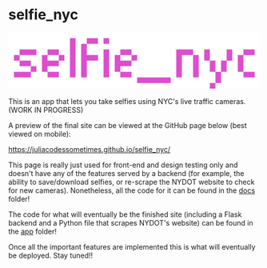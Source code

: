 # selfie_nyc

![banner](https://github.com/juliacodessometimes/selfie_nyc/blob/main/docs/assets/logo.png)

This is an app that lets you take selfies using NYC's live traffic cameras. (WORK IN PROGRESS)

A preview of the final site can be viewed at the GitHub page below (best viewed on mobile):

https://juliacodessometimes.github.io/selfie_nyc/ 

This page is really just used for front-end and design testing only and doesn't have any of the features served by a backend (for example, the ability to save/download selfies, or re-scrape the NYDOT website to check for new cameras). Nonetheless, all the code for it can be found in the [docs](https://github.com/juliacodessometimes/selfie_nyc/tree/main/docs) folder!


The code for what will eventually be the finished site (including a Flask backend and a Python file that scrapes NYDOT's website) can be found in the [app](https://github.com/juliacodessometimes/selfie_nyc/tree/main/app) folder! 

Once all the important features are implemented this is what will eventually be deployed. Stay tuned!!

